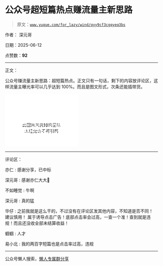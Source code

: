 # 公众号超短篇热点赚流量主新思路

> 原文：[`www.yuque.com/for_lazy/wind/qyy9cf3cgqyeq3bs`](https://www.yuque.com/for_lazy/wind/qyy9cf3cgqyeq3bs)

作者： 深元哥

日期：2025-06-12

点赞数：**92**

* * *

正文：

公众号赚流量主新思路：超短篇热点。正文只有一句话，剩下的内容放评论区，这样流量主曝光率可以几乎达到 100%。而且是图文形式，次条还能插带货。

![](img/0a04516aa3423112282ac96824e2d3e6.png "None")

* * *

评论区：

亦仁 : 感谢分享，已中标

深元哥 : 感谢亦仁大大🌹

不如睡觉 : 牛啊

深元哥 : 真的猛

华仔 : 之前我就是这么干的，不过没有在评论区发其他内容，不知道是否不同！ 建议慎用！
属于诱导点击广告！底部点击率会过高，一查一个准！查到就是违规！而且还没收全部未结算收益！

蝈蝈 : 人才

易小北 : 我的两百字短篇也是点击率过高，违规

* * *

公众号懒人搜索，[懒人专属群分享](https://lazybook.fun/#/blog/group)